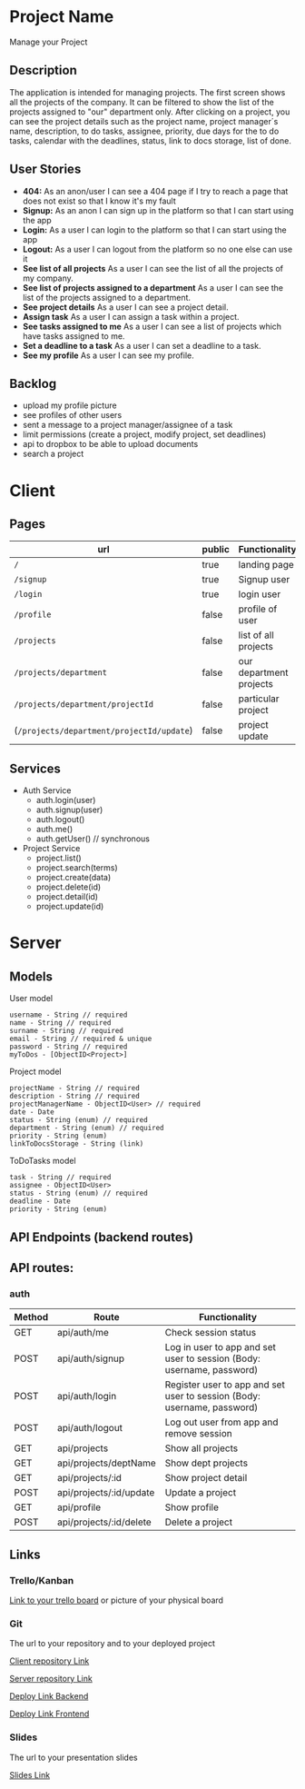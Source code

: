 # Project Name
Manage your Project

## Description

The application is intended for managing projects. The first screen shows all the projects of the company. It can be filtered to show the list of the projects assigned to "our" department only. After clicking on a project, you can see the project details such as the project name, project manager´s name, description, to do tasks, assignee, priority, due days for the to do tasks, calendar with the deadlines, status, link to docs storage, list of done.

## User Stories

-  **404:** As an anon/user I can see a 404 page if I try to reach a page that does not exist so that I know it's my fault
-  **Signup:** As an anon I can sign up in the platform so that I can start using the app
-  **Login:** As a user I can login to the platform so that I can start using the app
-  **Logout:** As a user I can logout from the platform so no one else can use it
-  **See list of all projects** As a user I can see the list of all the projects of my company.
-  **See list of projects assigned to a department** As a user I can see the list of the projects assigned to a department.
-  **See project details** As a user I can see a project detail.
-  **Assign task** As a user I can assign a task within a project.
-  **See tasks assigned to me** As a user I can see a list of projects which have tasks assigned to me.
-  **Set a deadline to a task** As a user I can set a deadline to a task.
-  **See my profile** As a user I can see my profile.

## Backlog

- upload my profile picture
- see profiles of other users
- sent a message to a project manager/assignee of a task
- limit permissions (create a project, modify project, set deadlines)
- api to dropbox to be able to upload documents
- search a project


# Client

## Pages

| url | public | Functionality |
|-----|-------|---------------|
| `/` | true | landing page |
| `/signup` | true | Signup user |
| `/login` | true | login user |
| `/profile` | false | profile of user |
| `/projects` | false | list of all projects |
| `/projects/department` | false | our department projects |
| `/projects/department/projectId` | false | particular project |
| (`/projects/department/projectId/update`) | false | project update |


## Services

- Auth Service
  - auth.login(user)
  - auth.signup(user)
  - auth.logout()
  - auth.me()
  - auth.getUser() // synchronous
- Project Service
  - project.list()
  - project.search(terms)
  - project.create(data)
  - project.delete(id)
  - project.detail(id)
  - project.update(id)  

# Server

## Models

User model

```
username - String // required
name - String // required
surname - String // required
email - String // required & unique
password - String // required
myToDos - [ObjectID<Project>]

```

Project model

```
projectName - String // required
description - String // required
projectManagerName - ObjectID<User> // required
date - Date
status - String (enum) // required
department - String (enum) // required
priority - String (enum)
linkToDocsStorage - String (link)

```

ToDoTasks model

```
task - String // required
assignee - ObjectID<User> 
status - String (enum) // required
deadline - Date
priority - String (enum)

```

## API Endpoints (backend routes)

## API routes:

### auth
|Method|Route|Functionality|
|---|---|---|
|GET|api/auth/me|Check session status|
|POST|api/auth/signup|Log in user to app and set user to session (Body: username, password)|
|POST|api/auth/login|Register user to app and set user to session (Body: username, password)|
|POST|api/auth/logout|Log out user from app and remove session|
|GET|api/projects|Show all projects|
|GET|api/projects/deptName |Show dept projects|
|GET|api/projects/:id|Show project detail|
|POST|api/projects/:id/update |Update a project|
|GET|api/profile |Show profile|
|POST|api/projects/:id/delete |Delete a project|

  

## Links

### Trello/Kanban

[Link to your trello board](https://trello.com/b/SqjRuOQE/manage-your-project) or picture of your physical board

### Git

The url to your repository and to your deployed project

[Client repository Link](https://github.com/ZuzkaNovakova/PMFrontend)

[Server repository Link](https://github.com/ZuzkaNovakova/PMBackend)

[Deploy Link Backend](http://heroku.com)

[Deploy Link Frontend]()

### Slides

The url to your presentation slides

[Slides Link](http://slides.com)
